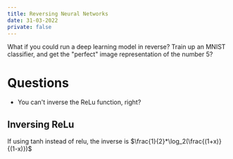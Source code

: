 ```yaml
---
title: Reversing Neural Networks
date: 31-03-2022
private: false
---
```


What if you could run a deep learning model in reverse? Train up an MNIST classifier, and get the "perfect" image representation of the number 5?

# Questions
- You can't inverse the ReLu function, right?

## Inversing ReLu
If using tanh instead of relu, the inverse is 
$\frac{1}{2}*\log_2(\frac{(1+x)}{(1-x)})$

